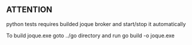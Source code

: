 
## ATTENTION

python tests requires builded joque broker and start/stop it automatically

To build joque.exe goto ../go directory and run go build -o joque.exe
